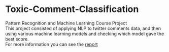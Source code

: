 # Toxic-Comment-Classification
Pattern Recognition and Machine Learning Course Project<br>
This project consisted of applying NLP to twitter comments data, and then using various machine learning models and checking which model gave the best score.<br>
For more information you can see the [report](https://github.com/chakshu-dhannawat/Toxic-Comment-Classification/blob/main/Toxic-Comment-Classification%20Report.pdf)
